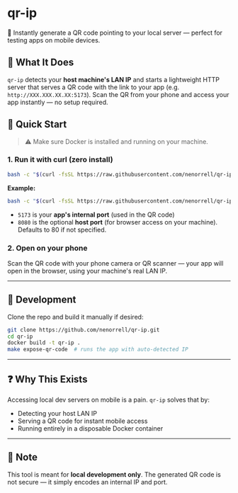 # qr-ip

📡 Instantly generate a QR code pointing to your local server — perfect for testing apps on mobile devices.

## 🧠 What It Does

`qr-ip` detects your **host machine's LAN IP** and starts a lightweight HTTP server that serves a QR code with the link to your app (e.g. `http://XXX.XXX.XX.XX:5173`). Scan the QR from your phone and access your app instantly — no setup required.

## 🚀 Quick Start

> ⚠️ Make sure Docker is installed and running on your machine.

### 1. Run it with curl (zero install)

```bash
bash -c "$(curl -fsSL https://raw.githubusercontent.com/nenorrell/qr-ip/master/run.sh)" <app-port> <exposed-port>
```

**Example:**

```bash
bash -c "$(curl -fsSL https://raw.githubusercontent.com/nenorrell/qr-ip/master/run.sh)" 5173 8080
```

* `5173` is your **app's internal port** (used in the QR code)
* `8080` is the optional **host port** (for browser access on your machine). Defaults to 80 if not specified.

### 2. Open on your phone

Scan the QR code with your phone camera or QR scanner — your app will open in the browser, using your machine's real LAN IP.

---

## 💠 Development

Clone the repo and build it manually if desired:

```bash
git clone https://github.com/nenorrell/qr-ip.git
cd qr-ip
docker build -t qr-ip .
make expose-qr-code  # runs the app with auto-detected IP
```

---

## ❓ Why This Exists

Accessing local dev servers on mobile is a pain. `qr-ip` solves that by:

* Detecting your host LAN IP
* Serving a QR code for instant mobile access
* Running entirely in a disposable Docker container

---

## 🔐 Note

This tool is meant for **local development only**. The generated QR code is not secure — it simply encodes an internal IP and port.

